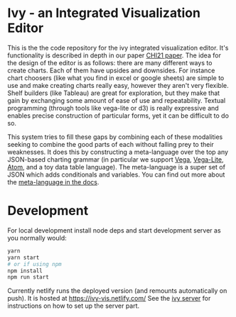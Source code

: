 # Ivy - an Integrated Visualization Editor

This is the the code repository for the ivy integrated visualization editor. It's functionality is described in depth in our paper [CHI21 paper](https://arxiv.org/pdf/2101.07902.pdf). The idea for the design of the editor is as follows: there are many different ways to create charts. Each of them have upsides and downsides. For instance chart choosers (like what you find in excel or google sheets) are simple to use and make creating charts really easy, however they aren't very flexible. Shelf builders (like Tableau) are great for exploration, but they make that gain by exchanging some amount of ease of use and repeatability. Textual programming (through tools like vega-lite or d3) is really expressive and enables precise construction of particular forms, yet it can be difficult to do so.

This system tries to fill these gaps by combining each of these modalities seeking to combine the good parts of each without falling prey to their weaknesses. It does this by constructing a meta-language over the top any JSON-based charting grammar (in particular we support [Vega](https://vega.github.io/vega/), [Vega-Lite](https://vega.github.io/vega-lite/), [Atom](https://github.com/mcnuttandrew/unit-vis#readme), and a toy data table language). The meta-language is a super set of JSON which adds conditionals and variables. You can find out more about the [meta-language in the docs](https://ivy-vis.netlify.app/#/docs). 



# Development

For local development install node deps and start development server as you normally would:

```sh
yarn
yarn start
# or if using npm
npm install
npm run start
```

Currently netlify runs the deployed version (and remounts automatically on push). It is hosted at https://ivy-vis.netlify.com/
See the [ivy server](https://github.com/mcnuttandrew/ivy-server) for instructions on how to set up the server part. 